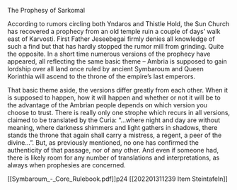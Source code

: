 The Prophesy of Sarkomal

According to rumors circling both Yndaros and Thistle Hold, the Sun Church has recovered a prophecy from an old temple ruin a couple of days’ walk east of Karvosti. First Father Jeseebegai firmly denies all knowledge of such a find but that has hardly stopped the rumor mill from grinding. Quite the opposite. In a short time numerous versions of the prophecy have appeared, all reflecting the same basic theme – Ambria is supposed to gain lordship over all land once ruled by ancient Symbaroum and Queen Korinthia will ascend to the throne of the empire’s last emperors.

That basic theme aside, the versions differ greatly from each other. When it is supposed to happen, how it will happen and whether or not it will be to the advantage of the Ambrian people depends on which version you choose to trust. There is really only one strophe which recurs in all versions, claimed to be translated by the Curia: “...where night and day are without meaning, where darkness shimmers and light gathers in shadows, there stands the throne that again shall carry a mistress, a regent, a peer of the divine...”. But, as previously mentioned, no one has confirmed the authenticity of that passage, nor of any other. And even if someone had, there is likely room for any number of translations and interpretations, as always when prophesies are concerned.

[[Symbaroum_-_Core_Rulebook.pdf]]p24
[[202201311239 Item Steintafeln]]